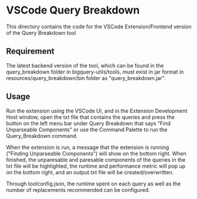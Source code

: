 # VSCode Query Breakdown
This directory contains the code for the VSCode Extension/Frontend version of the Query Breakdown 
tool

## Requirement
The latest backend version of the tool, which can be found in the query_breakdown folder in
bigquery-utils/tools, must exist in jar format in resources/query_breakdown/bin folder as 
"query_breakdown.jar".

## Usage
Run the extension using the VSCode UI, and in the Extension Development Host window, 
open the txt file that contains 
the queries and press the button on the left menu 
bar under Query Breakdown that says "Find Unparseable Components" or use the Command Palette to 
run the Query_Breakdown command. 

When the extension is run, a 
message that the extension is running ("Finding Unparseable Components") will show on the bottom 
right. When finished, the unparesable and paresable components of 
the queries in the txt file will be highlighted, the runtime and performance metric will pop up 
on the bottom right, and an output.txt file will be created/overwritten. 

Through toolconfig.json, the runtime spent on each query as well as the number of replacements recommended can be configured.